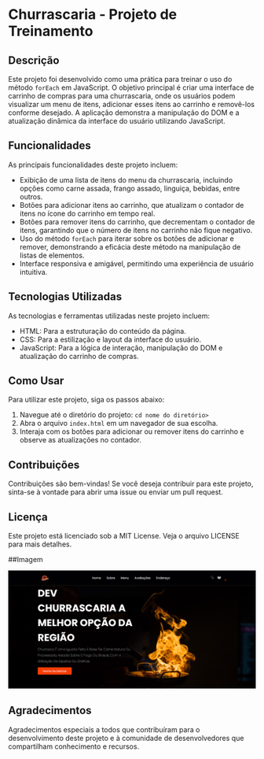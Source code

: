 # Churrascaria - Projeto de Treinamento

## Descrição

Este projeto foi desenvolvido como uma prática para treinar o uso do método `forEach` em JavaScript. O objetivo principal é criar uma interface de carrinho de compras para uma churrascaria, onde os usuários podem visualizar um menu de itens, adicionar esses itens ao carrinho e removê-los conforme desejado. A aplicação demonstra a manipulação do DOM e a atualização dinâmica da interface do usuário utilizando JavaScript.

## Funcionalidades

As principais funcionalidades deste projeto incluem:

- Exibição de uma lista de itens do menu da churrascaria, incluindo opções como carne assada, frango assado, linguiça, bebidas, entre outros.
- Botões para adicionar itens ao carrinho, que atualizam o contador de itens no ícone do carrinho em tempo real.
- Botões para remover itens do carrinho, que decrementam o contador de itens, garantindo que o número de itens no carrinho não fique negativo.
- Uso do método `forEach` para iterar sobre os botões de adicionar e remover, demonstrando a eficácia deste método na manipulação de listas de elementos.
- Interface responsiva e amigável, permitindo uma experiência de usuário intuitiva.

## Tecnologias Utilizadas

As tecnologias e ferramentas utilizadas neste projeto incluem:

- HTML: Para a estruturação do conteúdo da página.
- CSS: Para a estilização e layout da interface do usuário.
- JavaScript: Para a lógica de interação, manipulação do DOM e atualização do carrinho de compras.

## Como Usar

Para utilizar este projeto, siga os passos abaixo:

1. Navegue até o diretório do projeto: `cd nome do diretório>`
2. Abra o arquivo `index.html` em um navegador de sua escolha.
3. Interaja com os botões para adicionar ou remover itens do carrinho e observe as atualizações no contador.

## Contribuições

Contribuições são bem-vindas! Se você deseja contribuir para este projeto, sinta-se à vontade para abrir uma issue ou enviar um pull request.

## Licença

Este projeto está licenciado sob a MIT License. Veja o arquivo LICENSE para mais detalhes.

##Imagem

<img src="https://raw.githubusercontent.com/Douglasl10/Projeto--exercicios/refs/heads/main/img/Captura%20de%20tela%20.png" />

## Agradecimentos

Agradecimentos especiais a todos que contribuíram para o desenvolvimento deste projeto e à comunidade de desenvolvedores que compartilham conhecimento e recursos.
